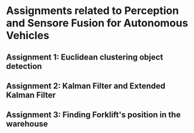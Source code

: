 # Assignments related to Perception and Sensore Fusion for Autonomous Vehicles
## Assignment 1: Euclidean clustering object detection
## Assignment 2: Kalman Filter and Extended Kalman Filter
## Assignment 3: Finding Forklift's position in the warehouse
